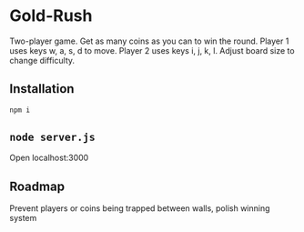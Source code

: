 # Gold-Rush

Two-player game. Get as many coins as you can to win the round.
Player 1 uses keys w, a, s, d to move.
Player 2 uses keys i, j, k, l.
Adjust board size to change difficulty.

## Installation

```bash
npm i
```

## `node server.js`

Open localhost:3000

## Roadmap

Prevent players or coins being trapped between walls, polish winning system
